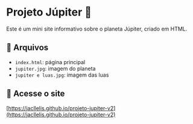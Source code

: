 # Projeto Júpiter 🌌

Este é um mini site informativo sobre o planeta Júpiter, criado em HTML.

## 📁 Arquivos
- `index.html`: página principal
- `jupiter.jpg`: imagem do planeta
- `jupiter e luas.jpg`: imagem das luas

## 🔗 Acesse o site
[https://jacllelis.github.io/projeto-jupiter-v2](https://jacllelis.github.io/projeto-jupiter-v2)

